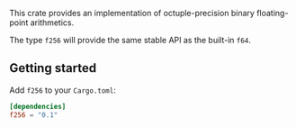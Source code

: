 This crate provides an implementation of octuple-precision binary 
floating-point arithmetics.

The type `f256` will provide the same stable API as the built-in `f64`.

## Getting started

Add `f256` to your `Cargo.toml`:

```toml
[dependencies]
f256 = "0.1"
```

